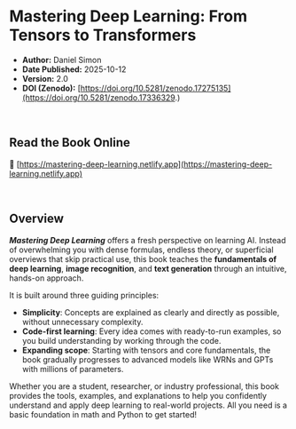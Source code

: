 # Mastering Deep Learning: From Tensors to Transformers

- **Author:** Daniel Simon
- **Date Published:** 2025-10-12
- **Version:** 2.0
- **DOI (Zenodo):** [https://doi.org/10.5281/zenodo.17275135](https://doi.org/10.5281/zenodo.17336329.)

<br>

## Read the Book Online
🔗 [https://mastering-deep-learning.netlify.app](https://mastering-deep-learning.netlify.app)

<br>

## Overview

***Mastering Deep Learning*** offers a fresh perspective on learning AI. Instead of overwhelming you with dense formulas, endless theory, or superficial overviews that skip practical use, this book teaches the **fundamentals of deep learning**, **image recognition**, and **text generation** through an intuitive, hands-on approach.

It is built around three guiding principles:
- **Simplicity**: Concepts are explained as clearly and directly as possible, without unnecessary complexity.
- **Code-first learning**: Every idea comes with ready-to-run examples, so you build understanding by working through the code.
- **Expanding scope**: Starting with tensors and core fundamentals, the book gradually progresses to advanced models like WRNs and GPTs with millions of parameters.

Whether you are a student, researcher, or industry professional, this book provides the tools, examples, and explanations to help you confidently understand and apply deep learning to real-world projects. All you need is a basic foundation in math and Python to get started!

